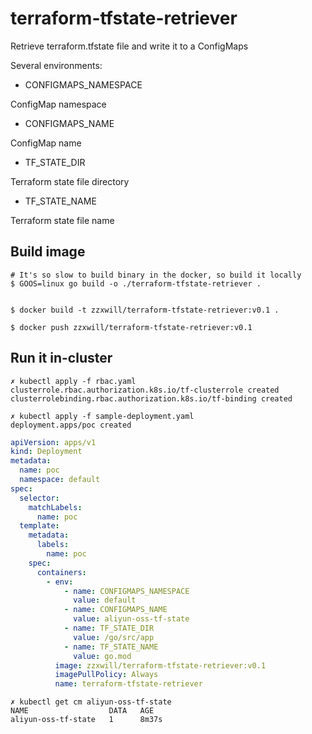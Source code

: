 # terraform-tfstate-retriever
Retrieve terraform.tfstate file and write it to a ConfigMaps

Several environments:

- CONFIGMAPS_NAMESPACE
  
ConfigMap namespace

- CONFIGMAPS_NAME
  
ConfigMap name

- TF_STATE_DIR

Terraform state file directory

- TF_STATE_NAME

Terraform state file name

## Build image


```shell
# It's so slow to build binary in the docker, so build it locally
$ GOOS=linux go build -o ./terraform-tfstate-retriever .


$ docker build -t zzxwill/terraform-tfstate-retriever:v0.1 .

$ docker push zzxwill/terraform-tfstate-retriever:v0.1

```

## Run it in-cluster

```shell
✗ kubectl apply -f rbac.yaml
clusterrole.rbac.authorization.k8s.io/tf-clusterrole created
clusterrolebinding.rbac.authorization.k8s.io/tf-binding created

✗ kubectl apply -f sample-deployment.yaml
deployment.apps/poc created
```


```yaml
apiVersion: apps/v1
kind: Deployment
metadata:
  name: poc
  namespace: default
spec:
  selector:
    matchLabels:
      name: poc
  template:
    metadata:
      labels:
        name: poc
    spec:
      containers:
        - env:
            - name: CONFIGMAPS_NAMESPACE
              value: default
            - name: CONFIGMAPS_NAME
              value: aliyun-oss-tf-state
            - name: TF_STATE_DIR
              value: /go/src/app
            - name: TF_STATE_NAME
              value: go.mod
          image: zzxwill/terraform-tfstate-retriever:v0.1
          imagePullPolicy: Always
          name: terraform-tfstate-retriever

```

```shell
✗ kubectl get cm aliyun-oss-tf-state
NAME                  DATA   AGE
aliyun-oss-tf-state   1      8m37s
```